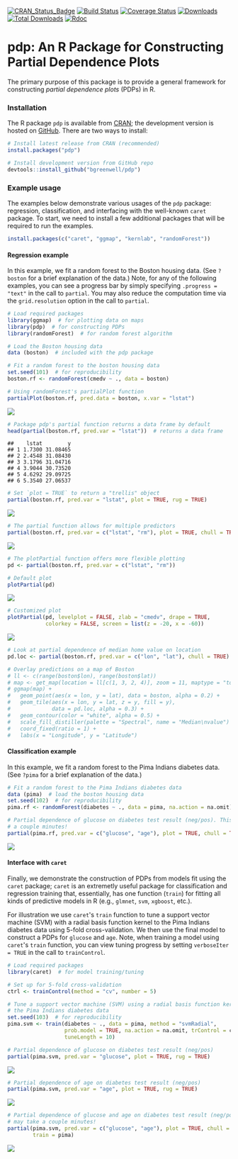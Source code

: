 [![CRAN\_Status\_Badge](http://www.r-pkg.org/badges/version/pdp)](https://cran.r-project.org/package=pdp)
[![Build Status](https://travis-ci.org/bgreenwell/pdp.svg?branch=master)](https://travis-ci.org/bgreenwell/pdp)
[![Coverage Status](https://img.shields.io/codecov/c/github/bgreenwell/pdp.svg)](https://codecov.io/github/bgreenwell/pdp?branch=master)
[![Downloads](http://cranlogs.r-pkg.org/badges/pdp)](http://cranlogs.r-pkg.org/badges/pdp)
[![Total Downloads](http://cranlogs.r-pkg.org/badges/grand-total/pdp)](http://cranlogs.r-pkg.org/badges/grand-total/pdp)
[![Rdoc](http://www.rdocumentation.org/badges/version/pdp)](http://www.rdocumentation.org/packages/pdp)

pdp: An R Package for Constructing Partial Dependence Plots
================

The primary purpose of this package is to provide a general framework for constructing _partial dependence plots_ (PDPs) in R.


### Installation

The R package `pdp` is available from [CRAN](https://cran.r-project.org/package=pdp); the development version is hosted on [GitHub](https://github.com/bgreenwell/pdp). There are two ways to install:

```r
# Install latest release from CRAN (recommended)
install.packages("pdp")

# Install development version from GitHub repo
devtools::install_github("bgreenwell/pdp")
```


### Example usage

The examples below demonstrate various usages of the `pdp` package: regression, classification, and interfacing with the well-known `caret` package. To start, we need to install a few additional packages that will be required to run the examples.

```r
install.packages(c("caret", "ggmap", "kernlab", "randomForest"))
```


#### Regression example

In this example, we fit a random forest to the Boston housing data. (See `?boston` for a brief explanation of the data.) Note, for any of the following examples, you can see a progress bar by simply specifying `.progress = "text"` in the call to `partial`. You may also reduce the computation time via the `grid.resolution` option in the call to `partial`.

```r
# Load required packages
library(ggmap)  # for plotting data on maps
library(pdp)  # for constructing PDPs
library(randomForest)  # for random forest algorithm

# Load the Boston housing data
data (boston)  # included with the pdp package

# Fit a random forest to the boston housing data
set.seed(101)  # for reproducibility
boston.rf <- randomForest(cmedv ~ ., data = boston)

# Using randomForest's partialPlot function
partialPlot(boston.rf, pred.data = boston, x.var = "lstat")
```

![](README_files/figure-html/unnamed-chunk-3-1.png)<!-- -->

```r
# Package pdp's partial function returns a data frame by default
head(partial(boston.rf, pred.var = "lstat"))  # returns a data frame
```

```
##    lstat        y
## 1 1.7300 31.08465
## 2 2.4548 31.08430
## 3 3.1796 31.04716
## 4 3.9044 30.73520
## 5 4.6292 29.09725
## 6 5.3540 27.06537
```

```r
# Set `plot = TRUE` to return a "trellis" object
partial(boston.rf, pred.var = "lstat", plot = TRUE, rug = TRUE)
```

![](README_files/figure-html/unnamed-chunk-3-2.png)<!-- -->

```r
# The partial function allows for multiple predictors
partial(boston.rf, pred.var = c("lstat", "rm"), plot = TRUE, chull = TRUE)
```

![](README_files/figure-html/unnamed-chunk-3-3.png)<!-- -->

```r
# The plotPartial function offers more flexible plotting
pd <- partial(boston.rf, pred.var = c("lstat", "rm"))

# Default plot
plotPartial(pd)
```

![](README_files/figure-html/unnamed-chunk-3-4.png)<!-- -->

```r
# Customized plot
plotPartial(pd, levelplot = FALSE, zlab = "cmedv", drape = TRUE,
            colorkey = FALSE, screen = list(z = -20, x = -60))
```

![](README_files/figure-html/unnamed-chunk-3-5.png)<!-- -->

```r
# Look at partial dependence of median home value on location
pd.loc <- partial(boston.rf, pred.var = c("lon", "lat"), chull = TRUE)

# Overlay predictions on a map of Boston
# ll <- c(range(boston$lon), range(boston$lat))
# map <- get_map(location = ll[c(1, 3, 2, 4)], zoom = 11, maptype = "toner-lite")
# ggmap(map) + 
#   geom_point(aes(x = lon, y = lat), data = boston, alpha = 0.2) +
#   geom_tile(aes(x = lon, y = lat, z = y, fill = y), 
#             data = pd.loc, alpha = 0.3) +
#   geom_contour(color = "white", alpha = 0.5) +
#   scale_fill_distiller(palette = "Spectral", name = "Median\nvalue") +
#   coord_fixed(ratio = 1) +
#   labs(x = "Longitude", y = "Latitude")
```


#### Classification example 

In this example, we fit a random forest to the Pima Indians diabetes data. (See `?pima` for a brief explanation of the data.)

```r
# Fit a random forest to the Pima Indians diabetes data
data (pima)  # load the boston housing data
set.seed(102)  # for reproducibility
pima.rf <- randomForest(diabetes ~ ., data = pima, na.action = na.omit)

# Partial dependence of glucose on diabetes test result (neg/pos). This may take
# a couple minutes!
partial(pima.rf, pred.var = c("glucose", "age"), plot = TRUE, chull = TRUE)
```

![](README_files/figure-html/unnamed-chunk-4-1.png)<!-- -->


#### Interface with `caret`

Finally, we demonstrate the construction of PDPs from models fit using the `caret` package; `caret` is an extremetly useful package for classification and regression training that, essentially, has one function (`train`) for fitting all kinds of predictive models in R (e.g., `glmnet`, `svm`, `xgboost`, etc.). 

For illustration we use `caret`'s `train` function to tune a support vector machine (SVM) with a radial basis function kernel to the Pima Indians diabetes data using 5-fold cross-validation. We then use the final model to construct a PDPs for `glucose` and `age`. Note, when training a model using `caret`'s `train` function, you can view tuning progress by setting `verboseIter = TRUE` in the call to `trainControl`.

```r
# Load required packages
library(caret)  # for model training/tuning

# Set up for 5-fold cross-validation
ctrl <- trainControl(method = "cv", number = 5)

# Tune a support vector machine (SVM) using a radial basis function kerel to
# the Pima Indians diabetes data
set.seed(103)  # for reproducibility
pima.svm <- train(diabetes ~ ., data = pima, method = "svmRadial",
                  prob.model = TRUE, na.action = na.omit, trControl = ctrl,
                  tuneLength = 10)

# Partial dependence of glucose on diabetes test result (neg/pos)
partial(pima.svm, pred.var = "glucose", plot = TRUE, rug = TRUE)
```

![](README_files/figure-html/unnamed-chunk-5-1.png)<!-- -->

```r
# Partial dependence of age on diabetes test result (neg/pos)
partial(pima.svm, pred.var = "age", plot = TRUE, rug = TRUE)
```

![](README_files/figure-html/unnamed-chunk-5-2.png)<!-- -->

```r
# Partial dependence of glucose and age on diabetes test result (neg/pos). This
# may take a couple minutes!
partial(pima.svm, pred.var = c("glucose", "age"), plot = TRUE, chull = TRUE,
        train = pima)
```

![](README_files/figure-html/unnamed-chunk-5-3.png)<!-- -->
